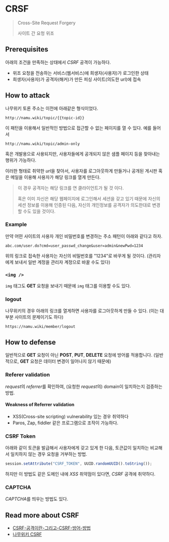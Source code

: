# CRSF

> Cross-Site Request Forgery 
>
> 사이트 간 요청 위조

## Prerequisites

아래의 조건을 만족하는 상태에서 *CSRF* 공격이 가능하다.

- 위조 요청을 전송하는 서비스(웹서비스)에 희생자(사용자)가 로그인한 상태
- 희생자(사용자)가 공격자(해커)가 만든 피싱 사이트(의도한 url)에 접속

## How to attack

나무위키 토론 주소는 이전에 아래같은 형식이었다.

```url
http://namu.wiki/topic/{{topic-id}}
```

이 패턴을 이용해서 일반적인 방법으로 접근할 수 없는 페이지를 열 수 있다. 예를 들어서

```url
http://namu.wiki/topic/admin-only
```

혹은 개발용으로 사용되지만, 사용자들에게 공개되지 않은 샘플 페이지 등을 찾아내는 행위가 가능하다.

이러한 형태로 취약한 *url*을 찾아서, 사용자를 로그아웃하게 만들거나 공개된 게시판 혹은 메일을 이용해 사용자가 해당 링크를 열게 만든다. 

> 이 경우 공격자는 해당 링크를 연 클라이언트가 될 것 이다.
>
> 혹은 이미 자신은 해당 웹페이지에 로그인해서 세션을 갖고 있기 때문에 자신의 세션 정보를 이용해 인증된 다음, 자신의 개인정보를 공격자가 의도한대로 변경할 수도 있을 것이다.

### Example

만약 어떤 사이트의 사용자 개인 비밀번호를 변경하는 주소 패턴이 아래와 같다고 하자.

```url
abc.com/user.do?cmd=user_passwd_change&user=admin&newPwd=1234
```

위의 링크로 접속한 사용자는 자신의 비밀번호를 "1234"로 바꾸게 될 것이다. (관리자에게 보내서 일반 계정을 관리자 계정으로 바꿀 수도 있다)

### `<img />`

`img` 태그도 **GET** 요청을 보내기 때문에 `img` 태그를 이용할 수도 있다.

### logout

나무위키의 경우 아래의 링크를 열게하면 사용자를 로그아웃하게 만들 수 있다. (이는 대부분 사이트의 문제이기도 하다)

```url
https://namu.wiki/member/logout
```

## How to defense

일반적으로 **GET** 요청이 아닌 **POST**, **PUT**, **DELETE** 요청에 방어를 적용합니다. (일반적으로, **GET** 요청은 데이터 변경이 일어나지 않기 때문에)

### Referer validation

*request*의 *referrer*를 확인하여, (요청한 *request*의) domain이 일치하는지 검증하는 방법.

#### Weakness of Referrer validation

- XSS(Cross-site scripting) vulnerability 있는 경우 취약하다
- Paros, Zap, fiddler 같은 프로그램으로 조작이 가능하다.

### CSRF Token

아래와 같이 토큰을 발급해서 사용자에게 갖고 있게 한 다음, 토큰값이 일치하는 비교해서 일치하지 않는 경우 요청을 거부하는 방법.

```js
session.setAttribute("CSRF_TOKEN", UUID.randomUUID().toString());
```

하지만 이 방법도 같은 도메인 내에 *XSS* 취약점이 있다면, *CSRF* 공격에 취약하다.

### CAPTCHA

*CAPTCHA*를 띄우는 방법도 있다.

## Read more about CSRF

- [CSRF-공격이란-그리고-CSRF-방어-방법](https://itstory.tk/entry/CSRF-%EA%B3%B5%EA%B2%A9%EC%9D%B4%EB%9E%80-%EA%B7%B8%EB%A6%AC%EA%B3%A0-CSRF-%EB%B0%A9%EC%96%B4-%EB%B0%A9%EB%B2%95)
- [나무위키 CSRF](https://namu.wiki/w/CSRF)
